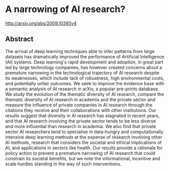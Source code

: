 # A narrowing of AI research?
http://arxiv.org/abs/2009.10385v4
## Abstract
The arrival of deep learning techniques able to infer patterns from large datasets has dramatically improved the performance of Artificial Intelligence (AI) systems. Deep learning's rapid development and adoption, in great part led by large technology companies, has however created concerns about a premature narrowing in the technological trajectory of AI research despite its weaknesses, which include lack of robustness, high environmental costs, and potentially unfair outcomes. We seek to improve the evidence base with a semantic analysis of AI research in arXiv, a popular pre-prints database. We study the evolution of the thematic diversity of AI research, compare the thematic diversity of AI research in academia and the private sector and measure the influence of private companies in AI research through the citations they receive and their collaborations with other institutions. Our results suggest that diversity in AI research has stagnated in recent years, and that AI research involving the private sector tends to be less diverse and more influential than research in academia. We also find that private sector AI researchers tend to specialise in data-hungry and computationally intensive deep learning methods at the expense of research involving other AI methods, research that considers the societal and ethical implications of AI, and applications in sectors like health. Our results provide a rationale for policy action to prevent a premature narrowing of AI research that could constrain its societal benefits, but we note the informational, incentive and scale hurdles standing in the way of such interventions.